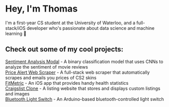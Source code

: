 # Hey, I'm Thomas

I'm a first-year CS student at the University of Waterloo, and a full-stack/iOS developer who's passionate about data science and machine learning 🙂


## Check out some of my cool projects:
[Sentiment Analysis Modal](https://github.com/ThomasQi3141/Sentiment-Analysis-Model) - A binary classification model that uses CNNs to analyze the sentiment of movie reviews <br />
[Price Alert Web Scraper](https://github.com/ThomasQi3141/BUFF-Price-Web-Scraper) - A full-stack web scraper that automatically scrapes and emails you prices of CS2 skins <br />
[FitMetric](https://github.com/ThomasQi3141/FitMetric) - An iOS app that provides handy health statistics <br />
[Craigslist Clone](https://github.com/ThomasQi3141/Craigslist-Clone) - A listing website that stores and displays custom listings and images <br />
[Bluetooth Light Switch](https://github.com/ThomasQi3141/Bluetooth-Light-Switch) - An Arduino-based bluetooth-controlled light switch <br />
